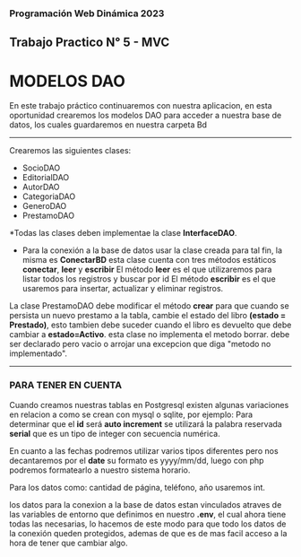 ### Programación Web Dinámica **2023**

## Trabajo Practico N° 5 - MVC

# MODELOS DAO

En este trabajo práctico continuaremos con nuestra aplicacion, en esta oportunidad crearemos los modelos DAO para acceder a nuestra base de datos, los cuales guardaremos en nuestra carpeta Bd

---

Crearemos las siguientes clases:

- SocioDAO
- EditorialDAO
- AutorDAO
- CategoriaDAO
- GeneroDAO
- PrestamoDAO

\*Todas las clases deben implementae la clase **InterfaceDAO**.

- Para la conexión a la base de datos usar la clase creada para tal fin, la misma es **ConectarBD**
  esta clase cuenta con tres métodos estáticos **conectar**, **leer** y **escribir**
  El método **leer** es el que utilizaremos para listar todos los registros y buscar por id
  El método **escribir** es el que usaremos para insertar, actualizar y eliminar registros.

La clase PrestamoDAO debe modificar el método **crear** para que cuando se persista un nuevo prestamo a la tabla, cambie el estado del libro **(estado = Prestado)**, esto tambien debe suceder cuando el libro es devuelto que debe cambiar a **estado=Activo**.
esta clase no implementa el metodo borrar. debe ser declarado pero vacio o arrojar una excepcion que diga "metodo no implementado".

---

### PARA TENER EN CUENTA

Cuando creamos nuestras tablas en Postgresql existen algunas variaciones en relacion a como se crean con mysql o sqlite, por ejemplo:
Para determinar que el **id** será **auto increment** se utilizará la palabra reservada **serial** que es un tipo de integer con secuencia numérica.

En cuanto a las fechas podremos utilizar varios tipos diferentes pero nos decantaremos por el
**date** su formato es yyyy/mm/dd, luego con php podremos formatearlo a nuestro sistema horario.

Para los datos como: cantidad de página, teléfono, año usaremos int.

los datos para la conexion a la base de datos estan vinculados atraves de las variables de entorno que definimos en nuestro **.env**, el cual ahora tiene todas las necesarias, lo hacemos de este modo para que todo los datos de la conexión queden protegidos, ademas de que es de mas facil acceso a la hora de tener que cambiar algo.
